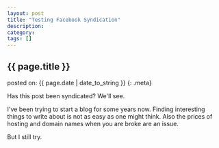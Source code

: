 ```yaml
---
layout: post
title: "Testing Facebook Syndication"
description: 
category: 
tags: []
---
```


## {{ page.title }}

posted on: {{ page.date | date_to_string }}
{: .meta}

Has this post been syndicated? We'll see. 

I've been trying to start a blog for some years now. Finding interesting things to write about is not as
easy as one might think. Also the prices of hosting and domain names when you are broke are an issue. 

But I still try. 
